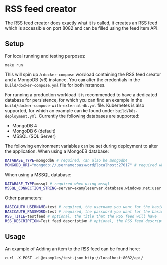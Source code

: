# RSS feed creator
The RSS feed creator does exactly what it is called, it creates an RSS feed which is accessible on port 8082 and can be filled using the feed item API.

## Setup
For local running and testing purposes:
```
make run
```
This will spin up a `docker-compose` workload containing the RSS feed creator and a MongoDB (v6) instance. You can alter the credentials in the `build/docker-compose.yml` file for both instances.

For running a production workload it is recommended to have a dedicated database for persistence, for which you can find an example in the `build/docker-compose-with-external-db.yml` file. Kubernetes is also supported, for which an example can be found under `build/k8s-deployment.yml`. 
Currently the following databases are supported:
- MongoDB 4
- MongoDB 6 (default)
- MSSQL (SQL Server)

The following environment variables can be set during deployment to alter the application.
When using a MongoDB database:
```bash
DATABASE_TYPE=mongodb6 # required, can also be mongodb4 
MONGODB_URI="mongodb://username:password@localhost:27017" # required when using mongodb
```

When using a MSSQL database:
```bash
DATABASE_TYPE=mssql # required when using mssql
MSSQL_CONNECTION_STRING=server=exampleserver.database.windows.net;user id=testadmin;password=**********;port=1433;database=rssfeed-db; # required when using mssql
```

Other parameters:
```bash
BASICAUTH_USERNAME=test # required, the username you want for the basic authentication
BASICAUTH_PASSWORD=test # required, the password you want for the basic authentication
RSS_TITLE=testfeed # optional, the title that the RSS feed will have
RSS_DESCRIPTION=Test feed description # optional, the RSS feed description
```

## Usage
An example of Adding an item to the RSS feed can be found here:
```
curl -X POST -d @examples/test.json http://localhost:8082/api/
```
